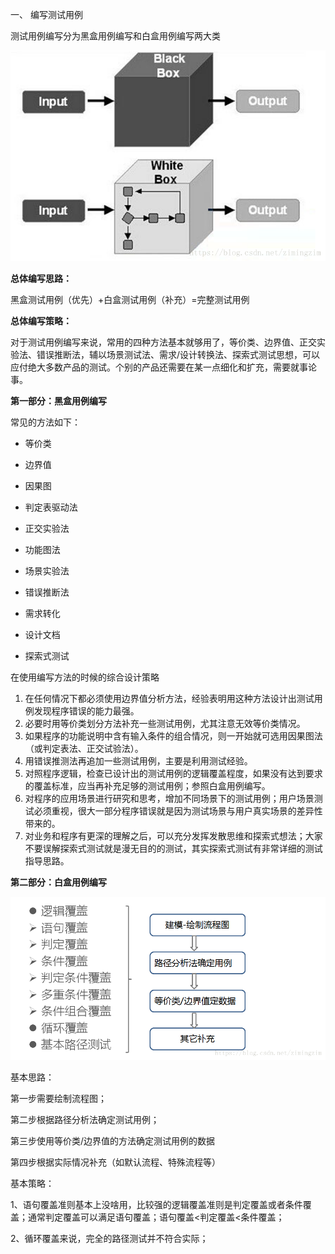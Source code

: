一、 编写测试用例

 测试用例编写分为黑盒用例编写和白盒用例编写两大类

![](/assets/20180815184223379.png)

**总体编写思路：**

黑盒测试用例（优先）+白盒测试用例（补充）=完整测试用例



**总体编写策略：**

对于测试用例编写来说，常用的四种方法基本就够用了，等价类、边界值、正交实验法、错误推断法，辅以场景测试法、需求/设计转换法、探索式测试思想，可以应付绝大多数产品的测试。个别的产品还需要在某一点细化和扩充，需要就事论事。

**第一部分：黑盒用例编写**

常见的方法如下：

* 等价类

* 边界值

* 因果图

* 判定表驱动法

* 正交实验法

* 功能图法

* 场景实验法

* 错误推断法

* 需求转化

* 设计文档

* 探索式测试

在使用编写方法的时候的综合设计策略

1. 在任何情况下都必须使用边界值分析方法，经验表明用这种方法设计出测试用例发现程序错误的能力最强。
2. 必要时用等价类划分方法补充一些测试用例，尤其注意无效等价类情况。
3. 如果程序的功能说明中含有输入条件的组合情况，则一开始就可选用因果图法（或判定表法、正交试验法）。
4. 用错误推测法再追加一些测试用例，主要是利用测试经验。
5. 对照程序逻辑，检查已设计出的测试用例的逻辑覆盖程度，如果没有达到要求的覆盖标准，应当再补充足够的测试用例；参照白盒用例编写。
6. 对程序的应用场景进行研究和思考，增加不同场景下的测试用例；用户场景测试必须重视，很大一部分程序错误就是因为测试场景与用户真实场景的差异性带来的。
7. 对业务和程序有更深的理解之后，可以充分发挥发散思维和探索式想法；大家不要误解探索式测试就是漫无目的的测试，其实探索式测试有非常详细的测试指导思路。

**第二部分：白盒用例编写**

![](/assets/20180815184343496.png)

基本思路：



第一步需要绘制流程图；



第二步根据路径分析法确定测试用例；



第三步使用等价类/边界值的方法确定测试用例的数据



第四步根据实际情况补充（如默认流程、特殊流程等）



基本策略：



1、语句覆盖准则基本上没啥用，比较强的逻辑覆盖准则是判定覆盖或者条件覆盖；通常判定覆盖可以满足语句覆盖；语句覆盖&lt;判定覆盖&lt;条件覆盖；



2、循环覆盖来说，完全的路径测试并不符合实际；





